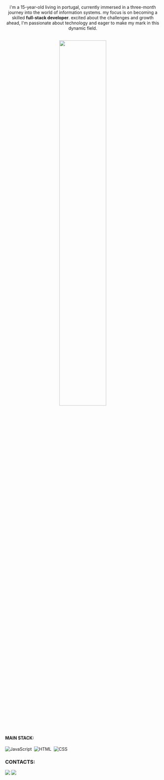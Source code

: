 <p align="center">i'm a 15-year-old living in portugal, currently immersed in a three-month journey into the world of information systems. my focus is on becoming a skilled <strong>full-stack developer</strong>. excited about the challenges and growth ahead, I'm passionate about technology and eager to make my mark in this dynamic field.</p>&nbsp;

<div  align="center" style="margin-bottom:100px">
<img width=55% align="center"  src="https://github-readme-streak-stats.herokuapp.com?user=joeltorcato&theme=radical&mode=weekly" />
</div>

#### MAIN STACK:
![JavaScript](https://img.shields.io/badge/JavaScript-F7DF1E?style=for-the-badge&logo=javascript&logoColor=black)&nbsp;
![HTML](https://img.shields.io/badge/HTML5-E34F26?style=for-the-badge&logo=html5&logoColor=white)&nbsp;
![CSS](https://img.shields.io/badge/CSS3-1572B6?style=for-the-badge&logo=css3&logoColor=white)&nbsp;

### CONTACTS:

<div> 
<a href="https://www.instagram.com/joeltorcato/" target="_blank"><img src="https://img.shields.io/badge/-Instagram-%23E4405F?style=for-the-badge&logo=instagram&logoColor=white"></a>
<a href="https://www.linkedin.com/in/joeltorcato/" target="_blank"><img src="https://img.shields.io/badge/-LinkedIn-%230077B5?style=for-the-badge&logo=linkedin&logoColor=white"  target="_blank"></a> 
</div> 
